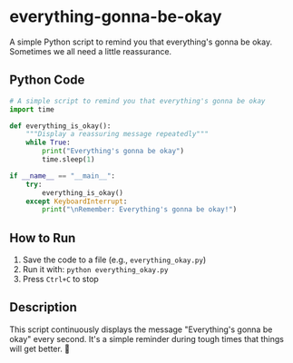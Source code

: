 # everything-gonna-be-okay

A simple Python script to remind you that everything's gonna be okay. Sometimes we all need a little reassurance.

## Python Code

```python
# A simple script to remind you that everything's gonna be okay
import time

def everything_is_okay():
    """Display a reassuring message repeatedly"""
    while True:
        print("Everything's gonna be okay")
        time.sleep(1)

if __name__ == "__main__":
    try:
        everything_is_okay()
    except KeyboardInterrupt:
        print("\nRemember: Everything's gonna be okay!")
```

## How to Run

1. Save the code to a file (e.g., `everything_okay.py`)
2. Run it with: `python everything_okay.py`
3. Press `Ctrl+C` to stop

## Description

This script continuously displays the message "Everything's gonna be okay" every second. It's a simple reminder during tough times that things will get better. 💙
